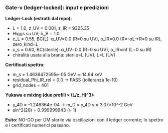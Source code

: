 ### Gate-ν (ledger-locked): input e predizioni

**Ledger-Lock (estratti dal repo):**
- L = 1.0, z_UV = 0.001, z_IR = 9325.35
- Higgs su UV; λ_B = 1.0
- c_L = 0.55, BC(L): α_UV=0.0 (R=0 su UV), α_IR=0.0 (R=-αL→R=0 su IR), zero_kind=L
- c_s = 0.60, BC(sterile): α_UV=0.0 (R=0 su UV), α_IR=inf (L=0 su IR)
- chiralità usata alla brana: sterile=L (UV), L=L (UV)

**Certificati spettro:**
- m_s = 1.4636472595e-05 GeV ≃ 14.64 keV
- residual_Phi_IR_rel = 0.0  → PASS (tolleranza 1e-10)
- grid_nodes = 401

**Yukawa e mixing (due profili × (L/z_H)^3):**
- y_4D = -1.246364e-04 → m_D = y_4D v ≈ 3.07×10^-2 GeV
- sin^2(2θ) = 0.999999943  (≈ 1)

**Esito:** NO-GO per DM sterile via oscillazioni con il ledger corrente; lo spettro e i certificati numerici passano.
